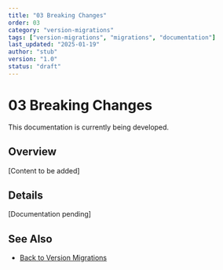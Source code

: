 ```yaml
---
title: "03 Breaking Changes"
order: 03
category: "version-migrations"
tags: ["version-migrations", "migrations", "documentation"]
last_updated: "2025-01-19"
author: "stub"
version: "1.0"
status: "draft"
---
```


# 03 Breaking Changes

This documentation is currently being developed.

## Overview

[Content to be added]

## Details

[Documentation pending]

## See Also

- [Back to Version Migrations](./README.md)
